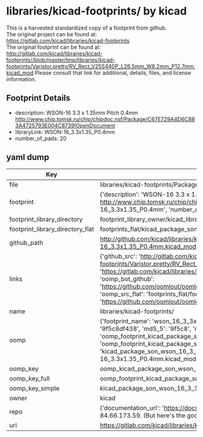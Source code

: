 # libraries/kicad-footprints/ by kicad  
This is a harvested standardized copy of a footprint from github.  
The original project can be found at:  
https://gitlab.com/kicad/libraries/kicad-footprints  
The original footprint can be found at:
http://gitlab.com/kicad/libraries/kicad-footprints//blob/master/tmp/libraries/kicad-footprints/Varistor.pretty/RV_Rect_V25S440P_L26.5mm_W8.2mm_P12.7mm.kicad_mod
Please consult that link for additional, details, files, and license information.  
## Footprint Details
* description: WSON-16 3.3 x 1.35mm  Pitch 0.4mm http://www.chip.tomsk.ru/chip/chipdoc.nsf/Package/C67E729A4D6C883A4725793E004C8739!OpenDocument  
* libraryLink: WSON-16_3.3x1.35_P0.4mm  
* number_of_pads: 20  
## yaml dump  
| Key | Value |  
| --- | --- |  
| file | libraries/kicad-footprints/Package_SON.pretty/WSON-16_3.3x1.35_P0.4mm.kicad_mod |  
| footprint | {'description': 'WSON-16 3.3 x 1.35mm  Pitch 0.4mm http://www.chip.tomsk.ru/chip/chipdoc.nsf/Package/C67E729A4D6C883A4725793E004C8739!OpenDocument', 'libraryLink': 'WSON-16_3.3x1.35_P0.4mm', 'number_of_pads': 20} |  
| footprint_library_directory | footprint_library_owner/kicad_libraries/kicad-footprints/ |  
| footprint_library_directory_flat | footprints_flat/kicad_package_son_wson_16_3_3x1_35_p0_4mm/working |  
| github_path | http://github.com/kicad/libraries/kicad-footprints//blob/master/tmp/libraries/kicad-footprints/Package_SON.pretty/WSON-16_3.3x1.35_P0.4mm.kicad_mod |  
| links | {'github_src': 'http://gitlab.com/kicad/libraries/kicad-footprints//blob/master/tmp/libraries/kicad-footprints/Varistor.pretty/RV_Rect_V25S440P_L26.5mm_W8.2mm_P12.7mm.kicad_mod', 'github_src_repo': 'https://gitlab.com/kicad/libraries/kicad-footprints', 'oomp_bot': 'footprints/kicad_package_son_wson_16_3_3x1_35_p0_4mm/working', 'oomp_bot_github': 'https://github.com/oomlout/oomlout_oomp_footprint_bot/tree/main/footprints/kicad_package_son_wson_16_3_3x1_35_p0_4mm/working', 'oomp_src_flat': 'footprints_flat/footprints_flat/kicad_package_son_wson_16_3_3x1_35_p0_4mm/working', 'oomp_src_flat_github': 'https://github.com/oomlout/oomlout_oomp_footprint_src/tree/main/footprints_flat/kicad_package_son_wson_16_3_3x1_35_p0_4mm/working'} |  
| name | libraries/kicad-footprints/ |  
| oomp | {'footprint_name': 'wson_16_3_3x1_35_p0_4mm', 'library_name': 'package_son', 'md5': '9f5c8df43842009b410cc81294d2ca23', 'md5_10': '9f5c8df438', 'md5_5': '9f5c8', 'md5_6': '9f5c8d', 'oomp_key': 'oomp_kicad_package_son_wson_16_3_3x1_35_p0_4mm', 'oomp_key_extra': 'oomp_footprint_kicad_package_son_wson_16_3_3x1_35_p0_4mm', 'oomp_key_full': 'oomp_footprint_kicad_package_son_wson_16_3_3x1_35_p0_4mm_9f5c8d', 'oomp_key_simple': 'kicad_package_son_wson_16_3_3x1_35_p0_4mm', 'original_filename': 'libraries/kicad-footprints/Package_SON.pretty/WSON-16_3.3x1.35_P0.4mm.kicad_mod', 'owner_name': 'kicad'} |  
| oomp_key | oomp_kicad_package_son_wson_16_3_3x1_35_p0_4mm |  
| oomp_key_full | oomp_footprint_kicad_package_son_wson_16_3_3x1_35_p0_4mm |  
| oomp_key_simple | kicad_package_son_wson_16_3_3x1_35_p0_4mm |  
| owner | kicad |  
| repo | {'documentation_url': 'https://docs.github.com/rest/overview/resources-in-the-rest-api#rate-limiting', 'message': "API rate limit exceeded for 84.66.173.59. (But here's the good news: Authenticated requests get a higher rate limit. Check out the documentation for more details.)"} |  
| url | https://gitlab.com/kicad/libraries/kicad-footprints |  

